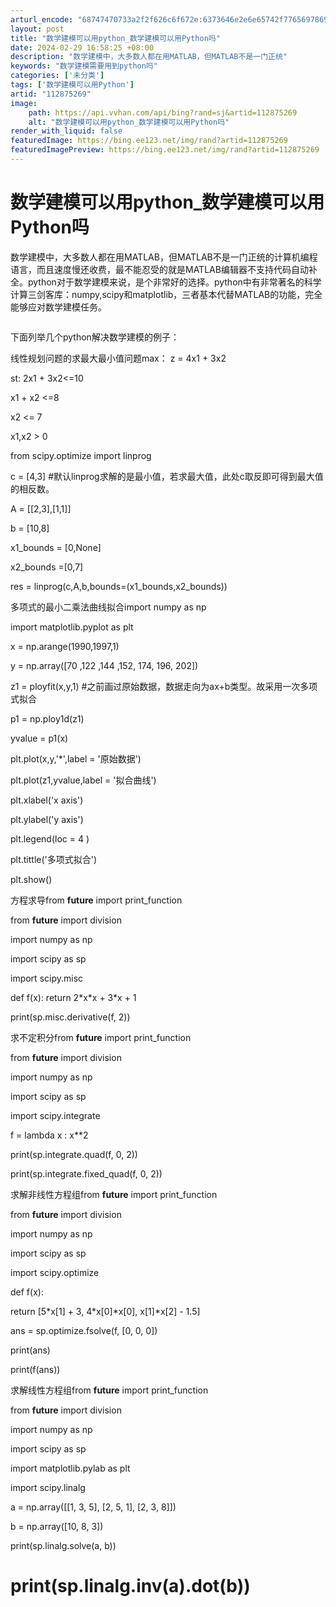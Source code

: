 ```yaml
---
arturl_encode: "68747470733a2f2f626c6f672e:6373646e2e6e65742f77656978696e5f33343435353637362f:61727469636c652f64657461696c732f313132383735323639"
layout: post
title: "数学建模可以用python_数学建模可以用Python吗"
date: 2024-02-29 16:58:25 +08:00
description: "数学建模中，大多数人都在用MATLAB，但MATLAB不是一门正统"
keywords: "数学建模需要用到python吗"
categories: ['未分类']
tags: ['数学建模可以用Python']
artid: "112875269"
image:
    path: https://api.vvhan.com/api/bing?rand=sj&artid=112875269
    alt: "数学建模可以用python_数学建模可以用Python吗"
render_with_liquid: false
featuredImage: https://bing.ee123.net/img/rand?artid=112875269
featuredImagePreview: https://bing.ee123.net/img/rand?artid=112875269
---
```


# 数学建模可以用python_数学建模可以用Python吗

数学建模中，大多数人都在用MATLAB，但MATLAB不是一门正统的计算机编程语言，而且速度慢还收费，最不能忍受的就是MATLAB编辑器不支持代码自动补全。python对于数学建模来说，是个非常好的选择。python中有非常著名的科学计算三剑客库：numpy,scipy和matplotlib，三者基本代替MATLAB的功能，完全能够应对数学建模任务。

![]()

下面列举几个python解决数学建模的例子：

线性规划问题的求最大最小值问题max： z = 4x1 + 3x2

st: 2x1 + 3x2<=10

x1 + x2 <=8

x2 <= 7

x1,x2 > 0

from scipy.optimize import linprog

c = [4,3] #默认linprog求解的是最小值，若求最大值，此处c取反即可得到最大值的相反数。

A = [[2,3],[1,1]]

b = [10,8]

x1_bounds = [0,None]

x2_bounds =[0,7]

res = linprog(c,A,b,bounds=(x1_bounds,x2_bounds))

多项式的最小二乘法曲线拟合import numpy as np

import matplotlib.pyplot as plt

x = np.arange(1990,1997,1)

y = np.array([70 ,122 ,144 ,152, 174, 196, 202])

z1 = ployfit(x,y,1) #之前画过原始数据，数据走向为ax+b类型。故采用一次多项式拟合

p1 = np.ploy1d(z1)

yvalue = p1(x)

plt.plot(x,y,'\*',label = '原始数据')

plt.plot(z1,yvalue,label = '拟合曲线')

plt.xlabel('x axis')

plt.ylabel('y axis')

plt.legend(loc = 4 )

plt.tittle('多项式拟合')

plt.show()

方程求导from __future__ import print_function

from __future__ import division

import numpy as np

import scipy as sp

import scipy.misc

def f(x): return 2\*x\*x + 3\*x + 1

print(sp.misc.derivative(f, 2))

求不定积分from __future__ import print_function

from __future__ import division

import numpy as np

import scipy as sp

import scipy.integrate

f = lambda x : x\*\*2

print(sp.integrate.quad(f, 0, 2))

print(sp.integrate.fixed_quad(f, 0, 2))

求解非线性方程组from __future__ import print_function

from __future__ import division

import numpy as np

import scipy as sp

import scipy.optimize

def f(x):

return [5\*x[1] + 3, 4\*x[0]\*x[0], x[1]\*x[2] - 1.5]

ans = sp.optimize.fsolve(f, [0, 0, 0])

print(ans)

print(f(ans))

求解线性方程组from __future__ import print_function

from __future__ import division

import numpy as np

import scipy as sp

import matplotlib.pylab as plt

import scipy.linalg

a = np.array([[1, 3, 5], [2, 5, 1], [2, 3, 8]])

b = np.array([10, 8, 3])

print(sp.linalg.solve(a, b))

# print(sp.linalg.inv(a).dot(b))